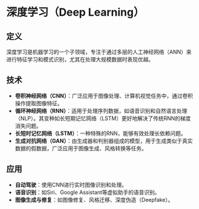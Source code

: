 # 深度学习（Deep Learning）

## 定义

深度学习是机器学习的一个子领域，专注于通过多层的人工神经网络（ANN）来进行特征学习和模式识别，尤其在处理大规模数据时表现优越。

## 技术

- **卷积神经网络（CNN）**：广泛应用于图像处理、计算机视觉任务中，通过卷积操作提取图像特征。
- **循环神经网络（RNN）**：适用于处理序列数据，如语音识别和自然语言处理（NLP）。其变种如长短期记忆网络（LSTM）更好地解决了传统RNN的梯度消失问题。
- **长短时记忆网络（LSTM）**：一种特殊的RNN，能够有效处理长依赖问题。
- **生成对抗网络（GAN）**：由生成器和判别器组成的模型，用于生成类似于真实数据的假数据，广泛应用于图像生成、风格转换等任务。

## 应用

- **自动驾驶**：使用CNN进行实时图像识别和处理。
- **语音识别**：如Siri、Google Assistant等虚拟助手的语音识别。
- **图像生成与修复**：如图像修复、风格迁移、深度伪造（Deepfake）。
